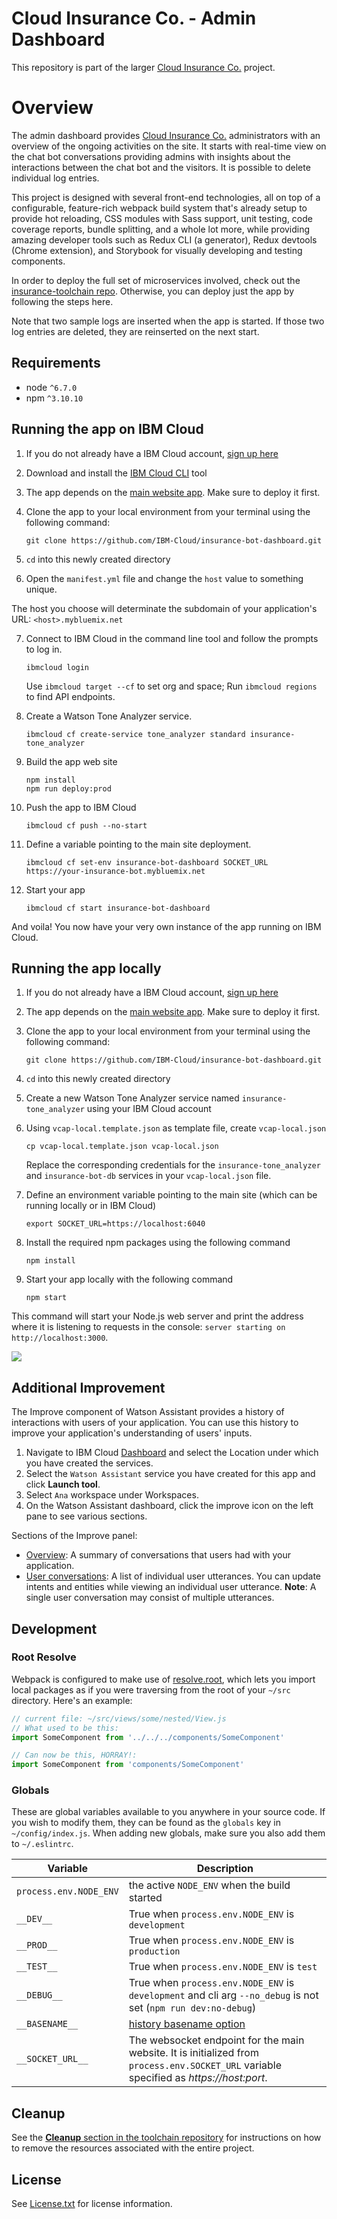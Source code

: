 # Cloud Insurance Co. - Admin Dashboard

<!-- No tests are set up currently
| **master** | [![Build Status](https://travis-ci.org/IBM-Cloud/insurance-bot-dashboard.svg?branch=master)](https://travis-ci.org/IBM-Cloud/insurance-bot-dashboard) |
| ----- | ----- |
| **dev** | [![Build Status](https://travis-ci.org/IBM-Cloud/insurance-bot-dashboard.svg?branch=dev)](https://travis-ci.org/IBM-Cloud/insurance-bot-dashboard) |
 -->

This repository is part of the larger [Cloud Insurance Co.](https://github.com/IBM-Cloud/cloudco-insurance) project.

# Overview

The admin dashboard provides [Cloud Insurance Co.](https://github.com/IBM-Cloud/cloudco-insurance) administrators with an overview of the ongoing activities on the site. It starts with real-time view on the chat bot conversations providing admins with insights about the interactions between the chat bot and the visitors. It is possible to delete individual log entries.

This project is designed with several front-end technologies, all on top of a configurable, feature-rich webpack build system that's already setup to provide hot reloading, CSS modules with Sass support, unit testing, code coverage reports, bundle splitting, and a whole lot more, while providing amazing developer tools such as Redux CLI (a generator), Redux devtools (Chrome extension), and Storybook for visually developing and testing components.

In order to deploy the full set of microservices involved, check out the [insurance-toolchain repo][toolchain_url]. Otherwise, you can deploy just the app by following the steps here.

Note that two sample logs are inserted when the app is started. If those two log entries are deleted, they are reinserted on the next start.

## Requirements
* node `^6.7.0`
* npm `^3.10.10`

## Running the app on IBM Cloud

1. If you do not already have a IBM Cloud account, [sign up here][bluemix_reg_url]

2. Download and install the [IBM Cloud CLI][ibmcloud_cli_url] tool

3. The app depends on the [main website app](https://github.com/IBM-Cloud/insurance-bot). Make sure to deploy it first.

4. Clone the app to your local environment from your terminal using the following command:

    ```
    git clone https://github.com/IBM-Cloud/insurance-bot-dashboard.git
    ```

5. `cd` into this newly created directory

6. Open the `manifest.yml` file and change the `host` value to something unique.

  The host you choose will determinate the subdomain of your application's URL:  `<host>.mybluemix.net`

7. Connect to IBM Cloud in the command line tool and follow the prompts to log in.

    ```
    ibmcloud login
    ```
    Use `ibmcloud target --cf` to set org and space; Run `ibmcloud regions` to find API endpoints.

8. Create a Watson Tone Analyzer service.

    ```
    ibmcloud cf create-service tone_analyzer standard insurance-tone_analyzer
    ```

9. Build the app web site

    ```
    npm install
    npm run deploy:prod
    ```

10. Push the app to IBM Cloud

    ```
    ibmcloud cf push --no-start
    ```

11. Define a variable pointing to the main site deployment.

    ```
    ibmcloud cf set-env insurance-bot-dashboard SOCKET_URL https://your-insurance-bot.mybluemix.net
    ```

12. Start your app

    ```
    ibmcloud cf start insurance-bot-dashboard
    ```

And voila! You now have your very own instance of the app running on IBM Cloud.

## Running the app locally

1. If you do not already have a IBM Cloud account, [sign up here][bluemix_reg_url]

2. The app depends on the [main website app](https://github.com/IBM-Cloud/insurance-bot). Make sure to deploy it first.

3. Clone the app to your local environment from your terminal using the following command:

    ```
    git clone https://github.com/IBM-Cloud/insurance-bot-dashboard.git
    ```

4. `cd` into this newly created directory

5. Create a new Watson Tone Analyzer service named `insurance-tone_analyzer` using your IBM Cloud account

6. Using `vcap-local.template.json` as template file, create `vcap-local.json`
   ```
   cp vcap-local.template.json vcap-local.json
   ```
   Replace the corresponding credentials for the `insurance-tone_analyzer` and `insurance-bot-db` services in your `vcap-local.json` file.
7. Define an environment variable pointing to the main site (which can be running locally or in IBM Cloud)

    ```
    export SOCKET_URL=https://localhost:6040
    ```

8. Install the required npm packages using the following command

    ```
    npm install
    ```

9. Start your app locally with the following command

    ```
    npm start
    ```

This command will start your Node.js web server and print the address where it is listening to requests in the console: `server starting on http://localhost:3000`.

<img src="http://i.imgur.com/zR7VRG6.png?2" />

## Additional Improvement

The Improve component of Watson Assistant provides a history of interactions with users of your application. You can use this history to improve your application's understanding of users' inputs.

1. Navigate to IBM Cloud [Dashboard](https://console.bluemix.net/dashboard/apps) and select the Location under which you have created the services.
2. Select the `Watson Assistant` service you have created for this app and click **Launch tool**.
3. Select `Ana` workspace under Workspaces.
4. On the Watson Assistant dashboard, click the improve icon on the left pane to see various sections.

Sections of the Improve panel:

* [Overview](https://console.bluemix.net/docs/services/conversation/logs_oview.html): A summary of conversations that users had with your application.
* [User conversations](https://console.bluemix.net/docs/services/conversation/logs_convo.html): A list of individual user utterances. You can update intents and entities while viewing an individual user utterance. **Note**: A single user conversation may consist of multiple utterances.


## Development

### Root Resolve
Webpack is configured to make use of [resolve.root](http://webpack.github.io/docs/configuration.html#resolve-root), which lets you import local packages as if you were traversing from the root of your `~/src` directory. Here's an example:

```js
// current file: ~/src/views/some/nested/View.js
// What used to be this:
import SomeComponent from '../../../components/SomeComponent'

// Can now be this, HORRAY!:
import SomeComponent from 'components/SomeComponent'
```

### Globals

These are global variables available to you anywhere in your source code. If you wish to modify them, they can be found as the `globals` key in `~/config/index.js`. When adding new globals, make sure you also add them to `~/.eslintrc`.

|Variable|Description|
|---|---|
|`process.env.NODE_ENV`|the active `NODE_ENV` when the build started|
|`__DEV__`|True when `process.env.NODE_ENV` is `development`|
|`__PROD__`|True when `process.env.NODE_ENV` is `production`|
|`__TEST__`|True when `process.env.NODE_ENV` is `test`|
|`__DEBUG__`|True when `process.env.NODE_ENV` is `development` and cli arg `--no_debug` is not set (`npm run dev:no-debug`)|
|`__BASENAME__`|[history basename option](https://github.com/rackt/history/blob/master/docs/BasenameSupport.md)|
|`__SOCKET_URL__`|The websocket endpoint for the main website. It is initialized from `process.env.SOCKET_URL` variable specified as *https://host:port*.|

## Cleanup
See the [**Cleanup** section in the toolchain repository](https://github.com/IBM-Cloud/insurance-toolchain#cleanup) for instructions on how to remove the resources associated with the entire project.

## License

See [License.txt](License.txt) for license information.

[bluemix_reg_url]: http://ibm.biz/insurance-store-registration
[ibmcloud_cli_url]: https://console.bluemix.net/docs/cli/reference/bluemix_cli/get_started.html#getting-started
[toolchain_url]: https://github.com/IBM-Cloud/insurance-toolchain
